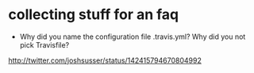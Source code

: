 # collecting stuff for an faq

- Why did you name the configuration file .travis.yml? Why did you not pick Travisfile?

http://twitter.com/joshsusser/status/142415794670804992
